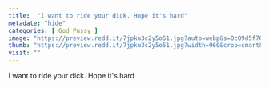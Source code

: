```yaml
---
title:  "I want to ride your dick. Hope it's hard"
metadate: "hide"
categories: [ God Pussy ]
image: "https://preview.redd.it/7jpku3c2y5o51.jpg?auto=webp&s=0c09d5f70bdb9dc143acf290e953e367f6e86e78"
thumb: "https://preview.redd.it/7jpku3c2y5o51.jpg?width=960&crop=smart&auto=webp&s=6346b0817ba20291d4f9767a16aef6a50b411dbc"
visit: ""
---
```

I want to ride your dick. Hope it's hard
